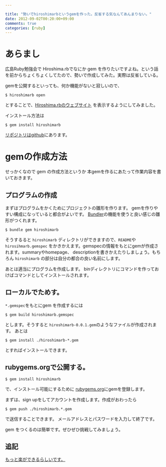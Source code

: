 ```yaml
---

title: "勢いでhiroshimarbというgemを作った。反省する気なんてあんまりない。"
date: 2012-09-02T00:20:00+09:00
comments: true
categories: [ruby]
---
```


# あらまし

広島Ruby勉強会で Hiroshima.rbでなにか gem を作りたいですよね。という話を前からちょくちょくしてたので、勢いで作成してみた。実際は反省している。

gemを公開するといっても、何か機能がないと寂しいので、

```
$ hiroshimarb open
```
とすることで、[Hiroshima.rbのウェブサイト](http://hiroshimarb.github.com/) を表示するようにしてみました。

インストール方法は
```
$ gem install hiroshimarb
```

[リポジトリはgithub](http://github.com/hiroshimarb/hiroshimarb-gem)にあります。

# gemの作成方法

せっかくなので gem の作成方法というか 本gemを作るにあたって作業内容を書いておきます。

## プログラムの作成

まずはプログラムをかくためにプロジェクトの雛形を作ります。
gemを作りやすい構成になっていると都合がよいです。
[Bundler](http://gembundler.com/)の機能を使うと良い感じの雛形がつくれます。

```
$ bundle gem hiroshimarb
```

そうするると `hiroshimarb` ディレクトリができますので、`README`や `hirosihmarb.gemspec` をかきかえます。gemspecの情報をもとにgemが作成されます。summaryやhomepage、 descriptionを書きかえたりしましょう。もちろん `hiroshimarb` の部分は自分の都合の良い名前にします。

あとは適当にプログラムを作成します。
binディレクトリにコマンドを作っておけばコマンドとしてインストールされます。

## ローカルでためす。

`*.gemspec`をもとにgem を作成するには
```
$ gem build hiroshimarb.gemspec
```
とします。そうすると `hiroshimarb-0.0.1.gem`のようなファイルが作成されます。
あとは
```
$ gem install ./hiroshimarb-*.gem
```
とすればインストールできます。

## rubygems.orgで公開する。

```
$ gem install hiroshimarb
```
で、インストール可能にするために [rubygems.org](http://rubygems.org)にgemを登録します。

まずは、sign upをしてアカウントを作成します。作成がおわったら
```
$ gem push ./hiroshimarb.*.gem
```
で送信することできます。
メールアドレスとパスワードを入力して終了です。

gem をつくるのは簡単です。ぜひぜひ挑戦してみましょう。


## 追記

[もっと楽ができるらしいです。](/blog/2012/09/02/hiroshimarb-gem/)
